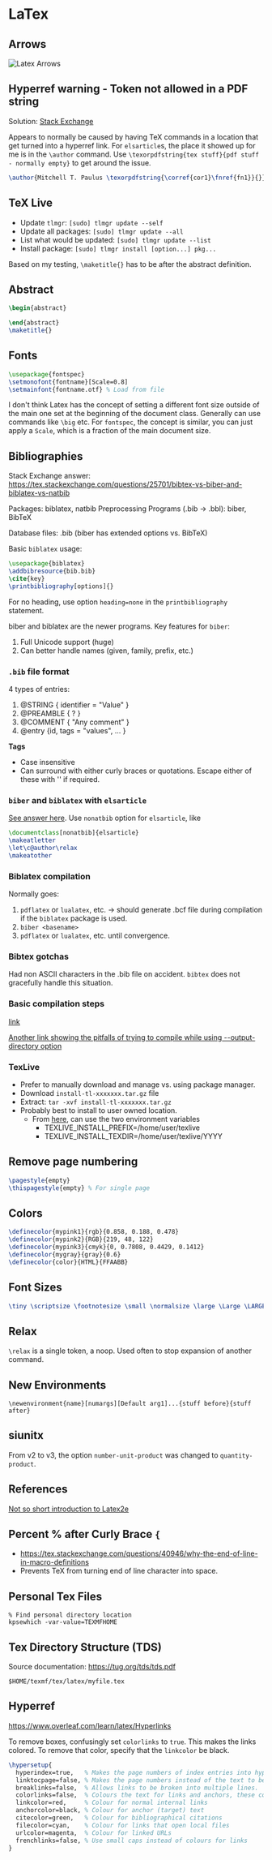 # LaTex

## Arrows

![Latex Arrows](img/latex_arrows.png)


## Hyperref warning - Token not allowed in a PDF string

Solution: [Stack Exchange](https://tex.stackexchange.com/questions/10555/hyperref-warning-token-not-allowed-in-a-pdf-string)

Appears to normally be caused by having TeX commands in a location that
get turned into a hyperref link. For `elsarticle`s, the place it showed
up for me is in the `\author` command. Use `\texorpdfstring{tex
stuff}{pdf stuff - normally empty}` to get around the issue.

```tex
\author{Mitchell T. Paulus \texorpdfstring{\corref{cor1}\fnref{fn1}}{}}
```

## TeX Live

- Update `tlmgr`: `[sudo] tlmgr update --self`
- Update all packages: `[sudo] tlmgr update --all`
- List what would be updated: `[sudo] tlmgr update --list`
- Install package: `[sudo] tlmgr install [option...] pkg...`

Based on my testing, `\maketitle{}` has to be after the abstract
definition.

## Abstract

```tex
\begin{abstract}

\end{abstract}
\maketitle{}
```

## Fonts

```tex
\usepackage{fontspec}
\setmonofont{fontname}[Scale=0.8]
\setmainfont{fontname.otf} % Load from file
```

I don't think Latex has the concept of setting a different font size
outside of the main one set at the beginning of the document class.
Generally can use commands like `\big` etc. For `fontspec`, the concept
is similar, you can just apply a `Scale`, which is a fraction of the
main document size.

## Bibliographies

Stack Exchange answer: https://tex.stackexchange.com/questions/25701/bibtex-vs-biber-and-biblatex-vs-natbib

Packages: biblatex, natbib
Preprocessing Programs (.bib -> .bbl): biber, BibTeX

Database files: .bib (biber has extended options vs. BibTeX)

Basic `biblatex` usage:

```latex
\usepackage{biblatex}
\addbibresource{bib.bib}
\cite{key}
\printbibliography[options]{}
```

For no heading, use option `heading=none` in the `printbibliography` statement.

biber and biblatex are the newer programs. Key features for `biber`:

1. Full Unicode support (huge)
2. Can better handle names (given, family, prefix, etc.)

### `.bib` file format

4 types of entries:

1. @STRING { identifier = "Value" }
2. @PREAMBLE { ? }
3. @COMMENT { "Any comment" }
4. @entry {id, tags = "values", ... }

**Tags**

- Case insensitive
- Can surround with either curly braces or quotations. Escape either of these with '\' if required.

### `biber` and `biblatex` with `elsarticle`

[See answer here](https://tex.stackexchange.com/a/511500/237947). Use
`nonatbib` option for `elsarticle`, like

```tex
\documentclass[nonatbib]{elsarticle}
\makeatletter
\let\c@author\relax
\makeatother
```

### Biblatex compilation

Normally goes:

1. `pdflatex` or `lualatex`, etc. -> should generate .bcf file during
   compilation if the `biblatex` package is used.
2. `biber <basename>`
3. `pdflatex` or `lualatex`, etc. until convergence.


### Bibtex gotchas

Had non ASCII characters in the .bib file on accident. `bibtex` does not
gracefully handle this situation.

### Basic compilation steps

[link](https://tex.stackexchange.com/questions/204291/bibtex-latex-compiling)

[Another link showing the pitfalls of trying to compile while using
--output-directory option](https://tex.stackexchange.com/questions/12686/how-do-i-run-bibtex-after-using-the-output-directory-flag-with-pdflatex-when-f)


### TexLive

- Prefer to manually download and manage vs. using package manager.
- Download `install-tl-xxxxxxx.tar.gz` file
- Extract: `tar -xvf install-tl-xxxxxxx.tar.gz`
- Probably best to install to user owned location.
    - From [here](https://stackoverflow.com/a/29784261/5932184), can use
      the two environment variables
        - TEXLIVE_INSTALL_PREFIX=/home/user/texlive
        - TEXLIVE_INSTALL_TEXDIR=/home/user/texlive/YYYY

## Remove page numbering

```tex
\pagestyle{empty}
\thispagestyle{empty} % For single page
```
## Colors

```tex
\definecolor{mypink1}{rgb}{0.858, 0.188, 0.478}
\definecolor{mypink2}{RGB}{219, 48, 122}
\definecolor{mypink3}{cmyk}{0, 0.7808, 0.4429, 0.1412}
\definecolor{mygray}{gray}{0.6}
\definecolor{color}{HTML}{FFAABB}
```

## Font Sizes

```tex
\tiny \scriptsize \footnotesize \small \normalsize \large \Large \LARGE \huge \Huge
```

## Relax

`\relax` is a single token, a noop. Used often to stop expansion of
another command.

## New Environments

```
\newenvironment{name}[numargs][Default arg1]...{stuff before}{stuff after}
```

## siunitx

From v2 to v3, the option `number-unit-product` was changed to
`quantity-product`.

## References

[Not so short introduction to Latex2e](https://tobi.oetiker.ch/lshort/lshort.pdf)


## Percent % after Curly Brace `{`

- <https://tex.stackexchange.com/questions/40946/why-the-end-of-line-in-macro-definitions>
- Prevents TeX from turning end of line character into space.


## Personal Tex Files

```
% Find personal directory location
kpsewhich -var-value=TEXMFHOME
```

## Tex Directory Structure (TDS)

Source documentation: <https://tug.org/tds/tds.pdf>

```
$HOME/texmf/tex/latex/myfile.tex
```

## Hyperref

<https://www.overleaf.com/learn/latex/Hyperlinks>

To remove boxes, confusingly set `colorlinks` to `true`. This makes the links colored.
To remove that color, specify that the `linkcolor` be black.

```tex
\hypersetup{
  hyperindex=true,   % Makes the page numbers of index entries into hyperlinks
  linktocpage=false, % Makes the page numbers instead of the text to be link in the Table of contents.
  breaklinks=false,  % Allows links to be broken into multiple lines.
  colorlinks=false,  % Colours the text for links and anchors, these colours will appear in the printed version
  linkcolor=red,     % Colour for normal internal links
  anchorcolor=black, % Colour for anchor (target) text
  citecolor=green,   % Colour for bibliographical citations
  filecolor=cyan,    % Colour for links that open local files
  urlcolor=magenta,  % Colour for linked URLs
  frenchlinks=false, % Use small caps instead of colours for links
}
```

